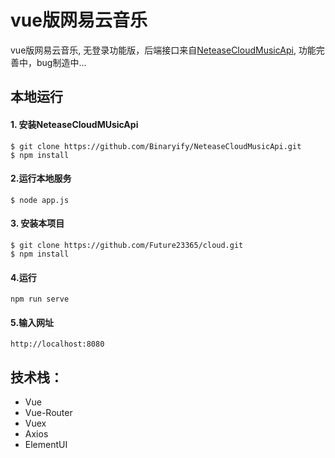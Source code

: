 # vue版网易云音乐

vue版网易云音乐, 无登录功能版，后端接口来自[NeteaseCloudMusicApi](https://github.com/Binaryify/NeteaseCloudMusicApi), 功能完善中，bug制造中...

## 本地运行

#### 1. 安装NeteaseCloudMUsicApi

~~~ 
$ git clone https://github.com/Binaryify/NeteaseCloudMusicApi.git
$ npm install
~~~

#### 2.运行本地服务

```
$ node app.js
```

#### 3. 安装本项目

```
$ git clone https://github.com/Future23365/cloud.git
$ npm install
```

#### 4.运行

```
npm run serve
```

#### 5.输入网址

~~~ 
http://localhost:8080
~~~

## 技术栈：

- Vue
- Vue-Router
- Vuex
- Axios
- ElementUI